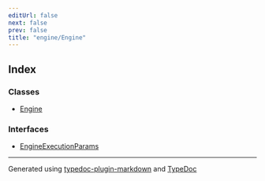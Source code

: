 ```yaml
---
editUrl: false
next: false
prev: false
title: "engine/Engine"
---
```


## Index

### Classes

- [Engine](/obsidian-js-engine-plugin-docs/api/engine/engine/classes/engine/)

### Interfaces

- [EngineExecutionParams](/obsidian-js-engine-plugin-docs/api/engine/engine/interfaces/engineexecutionparams/)

***

Generated using [typedoc-plugin-markdown](https://www.npmjs.com/package/typedoc-plugin-markdown) and [TypeDoc](https://typedoc.org/)
